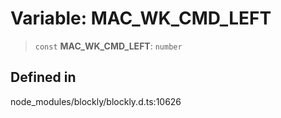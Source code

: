 # Variable: MAC_WK_CMD_LEFT

> `const` **MAC_WK_CMD_LEFT**: `number`

## Defined in

node_modules/blockly/blockly.d.ts:10626
